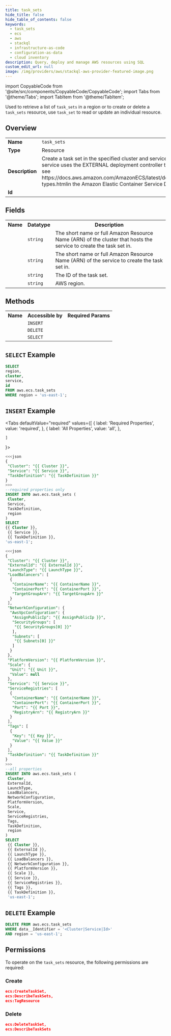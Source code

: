 ```yaml
---
title: task_sets
hide_title: false
hide_table_of_contents: false
keywords:
  - task_sets
  - ecs
  - aws
  - stackql
  - infrastructure-as-code
  - configuration-as-data
  - cloud inventory
description: Query, deploy and manage AWS resources using SQL
custom_edit_url: null
image: /img/providers/aws/stackql-aws-provider-featured-image.png
---
```


import CopyableCode from '@site/src/components/CopyableCode/CopyableCode';
import Tabs from '@theme/Tabs';
import TabItem from '@theme/TabItem';


Used to retrieve a list of <code>task_sets</code> in a region or to create or delete a <code>task_sets</code> resource, use <code>task_set</code> to read or update an individual resource.

## Overview
<table><tbody>
<tr><td><b>Name</b></td><td><code>task_sets</code></td></tr>
<tr><td><b>Type</b></td><td>Resource</td></tr>
<tr><td><b>Description</b></td><td>Create a task set in the specified cluster and service. This is used when a service uses the EXTERNAL deployment controller type. For more information, see https:&#x2F;&#x2F;docs.aws.amazon.com&#x2F;AmazonECS&#x2F;latest&#x2F;developerguide&#x2F;deployment-types.htmlin the Amazon Elastic Container Service Developer Guide.</td></tr>
<tr><td><b>Id</b></td><td><CopyableCode code="aws.ecs.task_sets" /></td></tr>
</tbody></table>

## Fields
<table><tbody>
<tr><th>Name</th><th>Datatype</th><th>Description</th></tr>
<tr><td><CopyableCode code="cluster" /></td><td><code>string</code></td><td>The short name or full Amazon Resource Name (ARN) of the cluster that hosts the service to create the task set in.</td></tr>
<tr><td><CopyableCode code="service" /></td><td><code>string</code></td><td>The short name or full Amazon Resource Name (ARN) of the service to create the task set in.</td></tr>
<tr><td><CopyableCode code="id" /></td><td><code>string</code></td><td>The ID of the task set.</td></tr>
<tr><td><CopyableCode code="region" /></td><td><code>string</code></td><td>AWS region.</td></tr>

</tbody></table>

## Methods

<table><tbody>
  <tr>
    <th>Name</th>
    <th>Accessible by</th>
    <th>Required Params</th>
  </tr>
  <tr>
    <td><CopyableCode code="create_resource" /></td>
    <td><code>INSERT</code></td>
    <td><CopyableCode code="data__DesiredState, region" /></td>
  </tr>
  <tr>
    <td><CopyableCode code="delete_resource" /></td>
    <td><code>DELETE</code></td>
    <td><CopyableCode code="data__Identifier, region" /></td>
  </tr>
  <tr>
    <td><CopyableCode code="list_resource" /></td>
    <td><code>SELECT</code></td>
    <td><CopyableCode code="region" /></td>
  </tr>
</tbody></table>

## `SELECT` Example
```sql
SELECT
region,
cluster,
service,
id
FROM aws.ecs.task_sets
WHERE region = 'us-east-1';
```

## `INSERT` Example

<Tabs
    defaultValue="required"
    values={[
      { label: 'Required Properties', value: 'required', },
      { label: 'All Properties', value: 'all', },

    ]
}>
<TabItem value="required">

```sql
<<<json
{
 "Cluster": "{{ Cluster }}",
 "Service": "{{ Service }}",
 "TaskDefinition": "{{ TaskDefinition }}"
}
>>>
--required properties only
INSERT INTO aws.ecs.task_sets (
 Cluster,
 Service,
 TaskDefinition,
 region
)
SELECT 
{{ Cluster }},
 {{ Service }},
 {{ TaskDefinition }},
'us-east-1';
```

</TabItem>
<TabItem value="all">

```sql
<<<json
{
 "Cluster": "{{ Cluster }}",
 "ExternalId": "{{ ExternalId }}",
 "LaunchType": "{{ LaunchType }}",
 "LoadBalancers": [
  {
   "ContainerName": "{{ ContainerName }}",
   "ContainerPort": "{{ ContainerPort }}",
   "TargetGroupArn": "{{ TargetGroupArn }}"
  }
 ],
 "NetworkConfiguration": {
  "AwsVpcConfiguration": {
   "AssignPublicIp": "{{ AssignPublicIp }}",
   "SecurityGroups": [
    "{{ SecurityGroups[0] }}"
   ],
   "Subnets": [
    "{{ Subnets[0] }}"
   ]
  }
 },
 "PlatformVersion": "{{ PlatformVersion }}",
 "Scale": {
  "Unit": "{{ Unit }}",
  "Value": null
 },
 "Service": "{{ Service }}",
 "ServiceRegistries": [
  {
   "ContainerName": "{{ ContainerName }}",
   "ContainerPort": "{{ ContainerPort }}",
   "Port": "{{ Port }}",
   "RegistryArn": "{{ RegistryArn }}"
  }
 ],
 "Tags": [
  {
   "Key": "{{ Key }}",
   "Value": "{{ Value }}"
  }
 ],
 "TaskDefinition": "{{ TaskDefinition }}"
}
>>>
--all properties
INSERT INTO aws.ecs.task_sets (
 Cluster,
 ExternalId,
 LaunchType,
 LoadBalancers,
 NetworkConfiguration,
 PlatformVersion,
 Scale,
 Service,
 ServiceRegistries,
 Tags,
 TaskDefinition,
 region
)
SELECT 
 {{ Cluster }},
 {{ ExternalId }},
 {{ LaunchType }},
 {{ LoadBalancers }},
 {{ NetworkConfiguration }},
 {{ PlatformVersion }},
 {{ Scale }},
 {{ Service }},
 {{ ServiceRegistries }},
 {{ Tags }},
 {{ TaskDefinition }},
 'us-east-1';
```

</TabItem>
</Tabs>

## `DELETE` Example

```sql
DELETE FROM aws.ecs.task_sets
WHERE data__Identifier = '<Cluster|Service|Id>'
AND region = 'us-east-1';
```

## Permissions

To operate on the <code>task_sets</code> resource, the following permissions are required:

### Create
```json
ecs:CreateTaskSet,
ecs:DescribeTaskSets,
ecs:TagResource
```

### Delete
```json
ecs:DeleteTaskSet,
ecs:DescribeTaskSets
```

